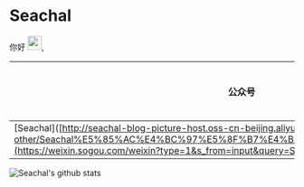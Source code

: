 # Seachal 

<!--
**Seachal/Seachal** is a ✨ _special_ ✨ repository because its `README.md` (this file) appears on your GitHub profile.

SeachalHere are some ideas to get you started:

- 🔭 I’m currently working on ...
- 🌱 I’m currently learning ...
- 👯 I’m looking to collaborate on ...
- 🤔 I’m looking for help with ...
- 💬 Ask me about ...
- 📫 How to reach me: ...
- 😄 Pronouns: ...
- ⚡ Fun fact: ...
-->
你好 <img src="https://media.giphy.com/media/hvRJCLFzcasrR4ia7z/giphy.gif" width="25px">, 

| 公众号   | 掘金     |  知乎    |  CSDN   |   简书   |   思否  |   哔哩哔哩  |   微信    
|---------|---------|--------- |---------|---------|---------|---------|---------|
| [Seachal]([http://seachal-blog-picture-host.oss-cn-beijing.aliyuncs.com/blog-other/Seachal%E5%85%AC%E4%BC%97%E5%8F%B7%E4%BA%8C%E7%BB%B4%E7%A0%81.jpeg](https://weixin.sogou.com/weixin?type=1&s_from=input&query=Seachal&ie=utf8&_sug_=n&_sug_type_=)  |  [点我](https://juejin.im/user/2066737589651528/posts)    |   [点我](https://www.zhihu.com/people/xiong-mao-he-shui-27/posts)       |   [点我](https://blog.csdn.net/Zhangxichao100?spm=1038.2274.3001.5343)  |   [点我](https://www.jianshu.com/u/a2d105dc9ca9)  |   [点我](https://segmentfault.com/u/seachal)  |   [点我](https://space.bilibili.com/)  |   SeachalZhang  




![Seachal's github stats](https://github-readme-stats.vercel.app/api?username=Seachal&show_icons=true&theme=radical) 

<!--[![Top Langs](https://github-readme-stats.vercel.app/api/top-langs/?username=Seachal&hide=javascript,html&layout=compact)](https://github.com/anuraghazra/github-readme-stats)-->


<!--[![Readme Card](https://github-readme-stats.vercel.app/api/pin/?username=Seachal&repo=X5WebDemo_tbs_sdk_thirdapp)](https://github.com/Seachal/X5WebDemo_tbs_sdk_thirdapp)-->


<!--[![Readme Card](https://github-readme-stats.vercel.app/api/pin/?username=Seachal&repo=Seachal_Android_Demos)](https://github.com/Seachal/Seachal_Android_Demos)-->




<!--[![Readme Card](https://github-readme-stats.vercel.app/api/pin/?username=Seachal&repo=ScaleType-Demo)](https://github.com/Seachal/ScaleType-Demo)-->



